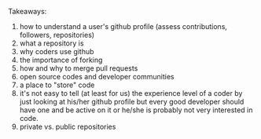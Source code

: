 Takeaways: 

1. how to understand a user's github profile (assess contributions, followers, repositories)
2. what a repository is 
3. why coders use github
4. the importance of forking 
5. how and why to merge pull requests 
6. open source codes and developer communities
7. a place to "store" code
8. it's not easy to tell (at least for us) the experience level of a coder by just looking at his/her github profile but every good developer should have one and be active on it or he/she is probably not very interested in code.
9. private vs. public repositories
 
